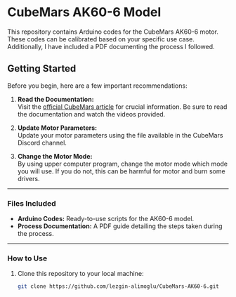 # CubeMars AK60-6 Model

This repository contains Arduino codes for the CubeMars AK60-6 motor. These codes can be calibrated based on your specific use case. Additionally, I have included a PDF documenting the process I followed.

## Getting Started

Before you begin, here are a few important recommendations:

1. **Read the Documentation:**  
   Visit the [official CubeMars article](https://www.cubemars.com/article.php?id=261) for crucial information. Be sure to read the documentation and watch the videos provided.  

2. **Update Motor Parameters:**  
   Update your motor parameters using the file available in the CubeMars Discord channel.
   
2. **Change the Motor Mode:**   
   By using upper computer program, change the motor mode which mode you will use. If you do not, this can be harmful for motor and burn some drivers.
---

### Files Included
- **Arduino Codes:** Ready-to-use scripts for the AK60-6 model.  
- **Process Documentation:** A PDF guide detailing the steps taken during the process.  

---

### How to Use
1. Clone this repository to your local machine:  
   ```bash
   git clone https://github.com/lezgin-alimoglu/CubeMars-AK60-6.git
